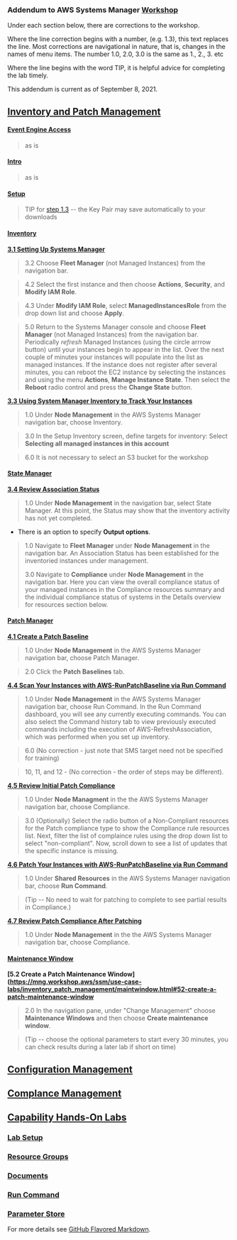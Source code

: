### Addendum to AWS Systems Manager [Workshop](https://mng.workshop.aws/ssm.html)


Under each section below, there are corrections to the workshop. 

Where the line correction begins with a number, (e.g. 1.3), this text replaces the line. Most corrections are navigational in nature, that is, changes in the names of menu items. The number 1.0, 2.0, 3.0 is the same as 1., 2., 3. etc

Where the line begins with the word TIP, it is helpful advice for completing the lab timely. 

This addendum is current as of September 8, 2021.

## [Inventory and Patch Management](https://mng.workshop.aws/ssm/use-case-labs/inventory_patch_management.html) 

#### [Event Engine Access](https://mng.workshop.aws/ssm/use-case-labs/inventory_patch_management/event_engine.html)
   >as is

#### [Intro](https://mng.workshop.aws/ssm/use-case-labs/inventory_patch_management/intro.html) 
   >as is

#### [Setup](https://mng.workshop.aws/ssm/use-case-labs/inventory_patch_management/setup.html)   
   >TIP for [step 1.3](https://mng.workshop.aws/ssm/use-case-labs/inventory_patch_management/setup.html#13-create-an-ec2-key-pair) -- the Key Pair may save automatically to your downloads
  
#### [Inventory](https://mng.workshop.aws/ssm/use-case-labs/inventory_patch_management/inventory.html)

**[3.1 Setting Up Systems Manager](https://mng.workshop.aws/ssm/use-case-labs/inventory_patch_management/inventory.html#31-setting-up-systems-manager)**

   > 3.2 Choose **Fleet Manager** (not Managed Instances) from the navigation bar.
   
   > 4.2 Select the first instance and then choose **Actions**, **Security**, and **Modify IAM Role**.
   
   > 4.3 Under **Modify IAM Role**, select **ManagedInstancesRole** from the drop down list and choose **Apply**.
   
   > 5.0 Return to the Systems Manager console and choose **Fleet Manager** (not Managed Instances) from the navigation bar. Periodically *refresh* Managed Instances (using the circle arrrow button) until your instances begin to appear in the list. Over the next couple of minutes your instances will populate into the list as managed instances. If the instance does not register after several minutes, you can reboot the EC2 instance by selecting the instances and using the menu **Actions**, **Manage Instance State**. Then select the **Reboot** radio control and press the **Change State** button.

**[3.3 Using System Manager Inventory to Track Your Instances](https://mng.workshop.aws/ssm/use-case-labs/inventory_patch_management/inventory.html#33-using-systems-manager-inventory-to-track-your-instances)**

   > 1.0 Under **Node Management** in the AWS Systems Manager navigation bar, choose Inventory.
   
   > 3.0 In the Setup Inventory screen, define targets for inventory:  Select **Selecting all managed instances in this account**
   
   > 6.0 It is not necessary to select an S3 bucket for the workshop

#### [State Manager](https://mng.workshop.aws/ssm/use-case-labs/inventory_patch_management/statemgr.html) 

**[3.4 Review Association Status](https://mng.workshop.aws/ssm/use-case-labs/inventory_patch_management/statemgr.html#34-review-association-status)**
   > 1.0 Under **Node Management** in the navigation bar, select State Manager. At this point, the Status may show that the inventory activity has not yet completed. 
   
   * There is an option to specify **Output options**.
   > 1.0 Navigate to **Fleet Manager** under **Node Management** in the navigation bar. An Association Status has been established for the inventoried instances under management.
   >   
   >  3.0 Navigate to **Compliance** under **Node Management** in the navigation bar. Here you can view the overall compliance status of your managed instances in the Compliance resources summary and the individual compliance status of systems in the Details overview for resources section below.
  

#### [Patch Manager](https://mng.workshop.aws/ssm/use-case-labs/inventory_patch_management/patch.html) 

**[4.1 Create a Patch Baseline](https://mng.workshop.aws/ssm/use-case-labs/inventory_patch_management/patch.html#41-create-a-patch-baseline)**
   > 1.0 Under **Node Management** in the AWS Systems Manager navigation bar, choose Patch Manager.

   > 2.0 Click the **Patch Baselines** tab.

**[4.4 Scan Your Instances with AWS-RunPatchBaseline via Run Command](https://mng.workshop.aws/ssm/use-case-labs/inventory_patch_management/patch.html#44-scan-your-instances-with-aws-runpatchbaseline-via-run-command)**

   > 1.0 Under **Node Management** in the AWS Systems Manager navigation bar, choose Run Command. In the Run Command dashboard, you will see any currently executing commands. You can also select the Command history tab to view previously executed commands including the execution of AWS-RefreshAssociation, which was performed when you set up inventory.

   >  6.0 (No correction - just note that SMS target need not be specified for training)

   > 10, 11, and 12 - (No correction - the order of steps may be different). 

**[4.5 Review Initial Patch Compliance](https://mng.workshop.aws/ssm/use-case-labs/inventory_patch_management/patch.html#45-review-initial-patch-compliance)**
   > 1.0  Under **Node Managment** in the the AWS Systems Manager navigation bar, choose Compliance.

   > 3.0 (Optionally) Select the radio button of a Non-Compliant resources for the Patch compliance type to show the Compliance rule resources list. Next, filter the list of complaince rules using the drop down list to select "non-compliant". Now, scroll down to see a list of updates that the specific instance is missing.

**[4.6 Patch Your Instances with AWS-RunPatchBaseline via Run Command](https://mng.workshop.aws/ssm/use-case-labs/inventory_patch_management/patch.html#46-patch-your-instances-with-aws-runpatchbaseline-via-run-command)**
   > 1.0 Under **Shared Resources** in the AWS Systems Manager navigation bar, choose **Run Command**.
  
   > (Tip -- No need to wait for patching to complete to see partial results in Compliance.)
   
**[4.7 Review Patch Compliance After Patching](https://mng.workshop.aws/ssm/use-case-labs/inventory_patch_management/patch.html#47-review-patch-compliance-after-patching)**

   > 1.0 Under **Node Management** in the the AWS Systems Manager navigation bar, choose Compliance.


#### [Maintenance Window](https://mng.workshop.aws/ssm/use-case-labs/inventory_patch_management/maintwindow.html) 

**[5.2 Create a Patch Maintenance Window](https://mng.workshop.aws/ssm/use-case-labs/inventory_patch_management/maintwindow.html#52-create-a-patch-maintenance-window**

   > 2.0 In the navigation pane, under "Change Management" choose **Maintenance Windows** and then choose **Create maintenance window**.
   
   > (Tip -- choose the optional parameters to start every 30 minutes, you can check results during a later lab if short on time)







## [Configuration Management](https://mng.workshop.aws/ssm/use-case-labs/configmanagement.html)

## [Complance Management](https://mng.workshop.aws/ssm/use-case-labs/configurationcompliance.html)


## [Capability Hands-On Labs](https://mng.workshop.aws/ssm/capability_hands-on_labs.html)

### [Lab Setup](https://mng.workshop.aws/ssm/capability_hands-on_labs/setup.html)

### [Resource Groups](https://mng.workshop.aws/ssm/capability_hands-on_labs/resourcegroups_tags.html)

### [Documents](https://mng.workshop.aws/ssm/capability_hands-on_labs/documents.html)

### [Run Command](https://mng.workshop.aws/ssm/capability_hands-on_labs/runcommand.html)

### [Parameter Store](https://mng.workshop.aws/ssm/capability_hands-on_labs/parameterstore.html)






For more details see [GitHub Flavored Markdown](https://guides.github.com/features/mastering-markdown/).

